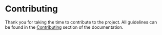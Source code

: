 # Contributing

Thank you for taking the time to contribute to the project. All guidelines can be found in the [Contributing](https://stotko.github.io/stdgpu/development/contributing.html) section of the documentation.
